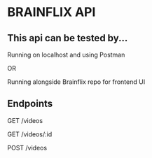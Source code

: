 # BRAINFLIX API

## This api can be tested by...

Running on localhost and using Postman

OR

Running alongside Brainflix repo for frontend UI

## Endpoints

GET /videos

GET /videos/:id

POST /videos
